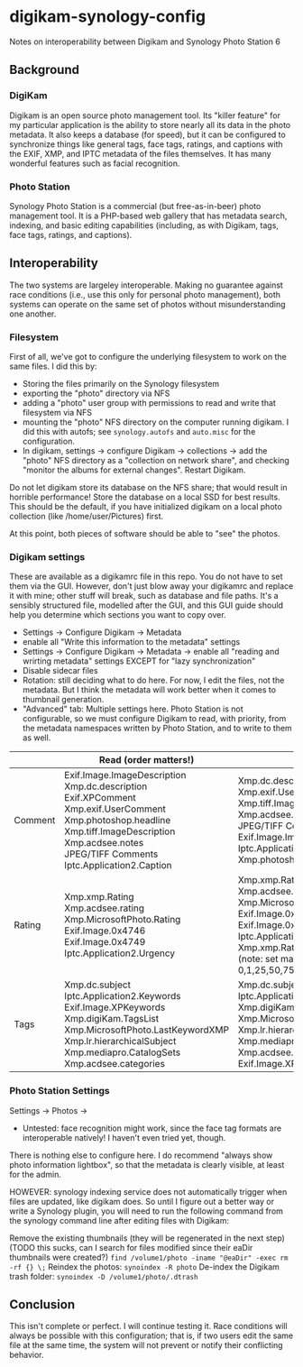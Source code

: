 # digikam-synology-config
Notes on interoperability between Digikam and Synology Photo Station 6

## Background

### DigiKam

Digikam is an open source photo management tool. Its "killer feature" for my particular application is the ability to store nearly all its data in the photo metadata. It also keeps a database (for speed), but it can be configured to synchronize things like general tags, face tags, ratings, and captions with the EXIF, XMP, and IPTC metadata of the files themselves. It has many wonderful features such as facial recognition.

### Photo Station

Synology Photo Station is a commercial (but free-as-in-beer) photo management tool. It is a PHP-based web gallery that has metadata search, indexing, and basic editing capabilities (including, as with Digikam, tags, face tags, ratings, and captions). 

## Interoperability

The two systems are largeley interoperable. Making no guarantee against race conditions (i.e., use this only for personal photo management), both systems can operate on the same set of photos without misunderstanding one another.

### Filesystem

First of all, we've got to configure the underlying filesystem to work on the same files. I did this by:
- Storing the files primarily on the Synology filesystem
- exporting the "photo" directory via NFS
- adding a "photo" user group with permissions to read and write that filesystem via NFS
- mounting the "photo" NFS directory on the computer running digikam. I did this with autofs; see `synology.autofs` and `auto.misc` for the configuration.
- In digikam, settings -> configure Digikam -> collections -> add the "photo" NFS directory as a "collection on network share", and checking "monitor the albums for external changes". Restart Digikam.

Do not let digikam store its database on the NFS share; that would result in horrible performance! Store the database on a local SSD for best results. This should be the default, if you have initialized digikam on a local photo collection (like /home/user/Pictures) first.

At this point, both pieces of software should be able to "see" the photos.

### Digikam settings

These are available as a digikamrc file in this repo. You do not have to set them via the GUI. However, don't just blow away your digikamrc and replace it with mine; other stuff will break, such as database and file paths. It's a sensibly structured file, modelled after the GUI, and this GUI guide should help you determine which sections you want to copy over.

- Settings -> Configure Digikam -> Metadata 
 - enable all "Write this information to the metadata" settings
 - Settings -> Configure Digikam -> Metadata -> enable all "reading and wrirting metadata" settings EXCEPT for "lazy synchronization"
 - Disable sidecar files
 - Rotation: still deciding what to do here. For now, I edit the files, not the metadata. But I think the metadata will work better when it comes to thumbnail generation.
 - "Advanced" tab: Multiple settings here. Photo Station is not configurable, so we must configure Digikam to read, with priority, from the metadata namespaces written by Photo Station, and to write to them as well.
 
|                |Read (order matters!)                         |Write                         |
|----------------|-------------------------------|-----------------------------|
|Comment	|Exif.Image.ImageDescription<br>Xmp.dc.description<br>Exif.XPComment<br>Xmp.exif.UserComment<br>Xmp.photoshop.headline<br>Xmp.tiff.ImageDescription<br>Xmp.acdsee.notes<br>JPEG/TIFF Comments<br>Iptc.Application2.Caption<br> |Xmp.dc.description<br>Xmp.exif.UserComment<br>Xmp.tiff.ImageDescription<br>Xmp.acdsee.notes<br>JPEG/TIFF Comments<br>Exif.Image.ImageDescription<br>Iptc.Application2.Caption<br>Xmp.photoshop.headline<br>            |
|Rating          |Xmp.xmp.Rating<br>Xmp.acdsee.rating<br>Xmp.MicrosoftPhoto.Rating<br>Exif.Image.0x4746<br>Exif.Image.0x4749<br>Iptc.Application2.Urgency<br>            |Xmp.xmp.Rating<br>Xmp.acdsee.rating<br>Xmp.MicrosoftPhoto.Rating<br>Exif.Image.0x4746<br>Exif.Image.0x4749<br>Iptc.Application2.Urgency<br>Xmp.xmp.RatingPercent<br>(note: set mapping to 0,1,25,50,75,99)<br>            |
|Tags          |Xmp.dc.subject<br>Iptc.Application2.Keywords<br>Exif.Image.XPKeywords<br>Xmp.digiKam.TagsList<br>Xmp.MicrosoftPhoto.LastKeywordXMP<br>Xmp.lr.hierarchicalSubject<br>Xmp.mediapro.CatalogSets<br>Xmp.acdsee.categories<br>|Xmp.dc.subject<br>Iptc.Application2.Keywords<br>Xmp.digiKam.TagsList<br>Xmp.MicrosoftPhoto.LastKeywordXMP<br>Xmp.lr.hierarchicalSubject<br>Xmp.mediapro.CatalogSets<br>Xmp.acdsee.categories<br>Exif.Image.XPKeywords<br>|

### Photo Station Settings

Settings -> Photos ->
- Untested: face recognition might work, since the face tag formats are interoperable natively! I haven't even tried yet, though.

There is nothing else to configure here. I do recommend "always show photo information lightbox", so that the metadata is clearly visible, at least for the admin.

HOWEVER: synology indexing service does not automatically trigger when files are updated, like digikam does. So until I figure out a better way or write a Synology plugin, you will need to run the following command from the synology command line after editing files with Digikam:

Remove the existing thumbnails (they will be regenerated in the next step) (TODO this sucks, can I search for files modified since their eaDir thumbnails were created?)
`find /volume1/photo -iname "@eaDir" -exec rm -rf {} \;`
Reindex the photos:
`synoindex -R photo`
De-index the Digikam trash folder:
`synoindex -D /volume1/photo/.dtrash`

## Conclusion

This isn't complete or perfect. I will continue testing it. Race conditions will always be possible with this configuration; that is, if two users edit the same file at the same time, the system will not prevent or notify their conflicting behavior. 

